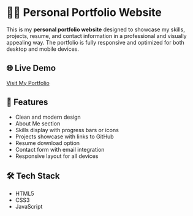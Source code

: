 # 🧑‍💻 Personal Portfolio Website

This is my **personal portfolio website** designed to showcase my skills, projects, resume, and contact information in a professional and visually appealing way. 
The portfolio is fully responsive and optimized for both desktop and mobile devices.

## 🌐 Live Demo

[Visit My Portfolio](https://sakshamportfolio17.netlify.app/)

## 📌 Features

- Clean and modern design
- About Me section
- Skills display with progress bars or icons
- Projects showcase with links to GitHub
- Resume download option
- Contact form with email integration
- Responsive layout for all devices

## 🛠️ Tech Stack

- HTML5
- CSS3
- JavaScript


